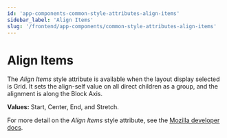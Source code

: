 ```yaml
---
id: 'app-components-common-style-attributes-align-items'
sidebar_label: 'Align Items'
slug: '/frontend/app-components/common-style-attributes-align-items'
---
```

# Align Items
 The *Align Items* style attribute is available when the layout display selected is Grid. It sets the align-self value on all direct children as a group, and the alignment is along the Block Axis.

**Values:** Start, Center, End, and Stretch.

For more detail on the *Align Items* style attribute, see the [Mozilla developer docs](https://developer.mozilla.org/en-US/docs/Web/CSS/align-items).
